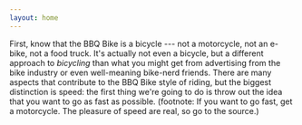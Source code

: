 ```yaml
---
layout: home
---
```


First, know that the BBQ Bike is a bicycle --- not a motorcycle, not an e-bike, not a food truck. It's actually not even a bicycle, but a different approach to _bicycling_ than what you might get from advertising from the bike industry or even well-meaning bike-nerd friends. There are many aspects that contribute to the BBQ Bike style of riding, but the biggest distinction is speed: the first thing we're going to do is throw out the idea that you want to go as fast as possible. (footnote: If you want to go fast, get a motorcycle. The pleasure of speed are real, so go to the source.)


<!--
This stuff just leftover from grannycart index, to use for template:
* [On submarines](https://bysoundalone.net): I wrote a novel with submarines in it. Also a pigeon.
* [On cities](cities/index.md): Work I've done on the subject closest to my heart.
* [On bicycles](bicycles/index.md): Die Mensch-Maschine.
* [On maps](maps/): My GIS work
* [The junk drawer](junk-drawer/index.md): Other garbage I have made.
-->


